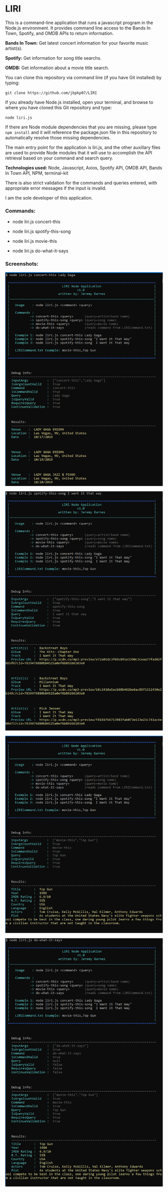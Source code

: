 # LIRI

This is a command-line application that runs a javascript program in the Node.js environment. It provides command line access to the Bands In Town, Spotify, and OMDB APIs to return information.

**Bands In Town:**  Get latest concert information for your favorite music artist(s).

**Spotify:**        Get information for song title searchs.

**OMDB:**           Get information about a movie title search.

You can clone this repository via command line (if you have Git installed) by typing:  

`git clone https://github.com/jbpkp07/LIRI`

If you already have Node.js installed, open your terminal, and browse to where you have cloned this Git repository and type:  

`node liri.js`

If there are Node module dependencies that you are missing, please type `npm install` and it will reference the package.json file in this repository to automatically resolve those missing dependencies.

The main entry point for the application is liri.js, and the other auxillary files are used to provide Node modules that it will use to accomplish the API retrieval based on your command and search query.

**Technologies used:**  Node, Javascript, Axios, Spotify API, OMDB API, Bands In Town API, NPM, terminal-kit

There is also strict validation for the commands and queries entered, with appropriate error messages if the input is invalid.

I am the sole developer of this application.



### Commands:

* node liri.js concert-this <query>
  
* node liri.js spotify-this-song <query>
  
* node liri.js movie-this <query>
  
* node liri.js do-what-it-says



### Screenshots:

![concert-this](https://github.com/jbpkp07/LIRI/blob/master/images/concert-this.png)

![spotify-this-song](https://github.com/jbpkp07/LIRI/blob/master/images/spotify-this-song.png)

![movie-this](https://github.com/jbpkp07/LIRI/blob/master/images/movie-this.png)

![do-what-it-says](https://github.com/jbpkp07/LIRI/blob/master/images/do-what-it-says.png)

